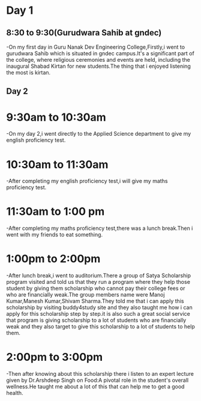 # Day 1
## 8:30 to 9:30(Gurudwara Sahib at gndec)
-On my first day in Guru Nanak Dev Engineering College,Firstly,i went to gurudwara Sahib which is situated in gndec campus.It's a significant part of the college, where religious ceremonies and events are held, including the inaugural Shabad Kirtan for new students.The thing that i enjoyed listening the most is kirtan.

## Day 2 
# 9:30am to 10:30am
-On my day 2,i went directly to the Applied Science department to give my english proficiency test.
# 10:30am to 11:30am 
-After completing my english proficiency test,i will give my maths proficiency test.
# 11:30am to 1:00 pm
-After completing my maths proficiency test,there was a lunch break.Then i went with my friends to eat something.

# 1:00pm to 2:00pm
-After lunch break,i went to auditorium.There a group of Satya Scholarship program visited and told us that they run a program where they help those student by giving them scholarship who cannot pay their college fees or who are financially weak.The group members name were Manoj Kumar,Manesh Kumar,Shivam Sharma.They told me that i can apply this scholarship by visiting buddy4study site and they also taught me how i can apply for this scholarship step by step.it is also such a great social service that program is giving scholarship to a lot of students who are financially weak and they also target to give this scholarship to a lot of students to help them.

# 2:00pm to 3:00pm 
-Then after knowing about this scholarship there i listen to an expert lecture given by Dr.Arshdeep Singh on Food:A pivotal role in the student's overall wellness.He taught me about a lot of this that can help me to get a good health. 
# # 

